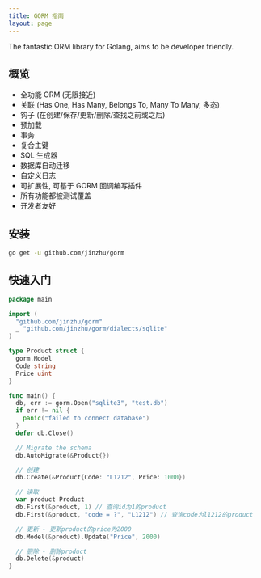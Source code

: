 ```yaml
---
title: GORM 指南
layout: page
---
```

The fantastic ORM library for Golang, aims to be developer friendly.

## 概览

* 全功能 ORM (无限接近)
* 关联 (Has One, Has Many, Belongs To, Many To Many, 多态)
* 钩子 (在创建/保存/更新/删除/查找之前或之后)
* 预加载
* 事务
* 复合主键
* SQL 生成器
* 数据库自动迁移
* 自定义日志
* 可扩展性, 可基于 GORM 回调编写插件
* 所有功能都被测试覆盖
* 开发者友好

## 安装

```sh
go get -u github.com/jinzhu/gorm
```

## 快速入门

```go
package main

import (
  "github.com/jinzhu/gorm"
  _ "github.com/jinzhu/gorm/dialects/sqlite"
)

type Product struct {
  gorm.Model
  Code string
  Price uint
}

func main() {
  db, err := gorm.Open("sqlite3", "test.db")
  if err != nil {
    panic("failed to connect database")
  }
  defer db.Close()

  // Migrate the schema
  db.AutoMigrate(&Product{})

  // 创建
  db.Create(&Product{Code: "L1212", Price: 1000})

  // 读取
  var product Product
  db.First(&product, 1) // 查询id为1的product
  db.First(&product, "code = ?", "L1212") // 查询code为l1212的product

  // 更新 - 更新product的price为2000
  db.Model(&product).Update("Price", 2000)

  // 删除 - 删除product
  db.Delete(&product)
}
```